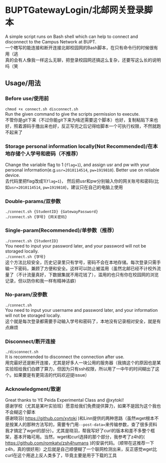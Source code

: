 # BUPTGatewayLogin/北邮网关登录脚本  
A simple script runs on Bash shell which can help to connect and disconnect to the Campus Network at BUPT.  
一个瞎写的能连接和断开连接北邮校园网的Bash脚本，在只有命令行的时候很有用（逃  
真的会有人像我一样这么无聊，把登录校园网还搞这么复杂，还要写这么长的说明吗（笑  
## Usage/用法  
### Before use/使用前
`chmod +x connect.sh disconnect.sh`  
Run the given command to give the scripts permission to execute.  
不管你是git下来（不过你能git下来为啥还需要这个脚本）也好，复制粘贴下来也好，照着源码手撸出来也好，反正写完之后记得给脚本一个可执行权限，不然就跑不起来了  
### Storage personal information locally(Not Recommended)/在本地存储个人学号和密码（不推荐）  
Change the variable flag to 1 (`flag=1`), and assign usr and pw with your personal information(e.g.`usr=2010114514`, `pw=1919810`). Better use on reliable device.  
去代码里把flag改成1(`flag=1`)， 然后把usr和pw分别输入你的网关账号和密码(比如`usr=2010114514`, `pw=1919810`)，建议只在自己的电脑上使用  
### Double-params/双参数  
`./connect.sh {StudentID} {GatewayPassword}`  
`./connect.sh {学号} {网关密码}`  
### Single-param(Recommended)/单参数（推荐）  
`./connect.sh {StudentID}`  
You need to input your password later, and your password will not be storaged locally.  
`./connect.sh {学号}`  
这个方法比较安全，历史记录里只有学号，密码不会在本地存储。每次登录只需手输一下密码，兼顾了方便和安全。这样可以防止被滥用（虽然北邮已经不计校外流量了（不计流量真好，下数据集就不用花钱了），滥用的也只有你在校园网的浏览记录，但以防你和我一样有精神洁癖）  
### No-param/没参数  
`./connect.sh`  
You need to input your username and password later, and your information will not be storaged locally.  
这个就是每次登录都需要手动输入学号和密码了，本地没有记录相对安全，就是有点麻烦  
### Disconnect/断开连接
`./disconnect.sh`  
It is recommended to disconnect the connection after use.  
用完最好还是断开连接，尤其是好多人一块公用的服务器（我搞这个的原因也是某实验班给我们白嫖了算力，但因为只有ssh权限，所以用了一中午的时间糊出了这个。如果要是有更简洁的代码欢迎提issue）
### Acknowledgment/致谢  
Great thanks to YE Peida Experimental Class and @xytoki!  
感谢学校（尤其是某叶实验班）愿意给我们免费提供算力，如果不是因为这个我也不会糊这个脚本  
感谢晓羽( https://github.com/xytoki )和Linn提供的两种思路（虽然wget根本不是按某人的那种方法写的，需要专门用`--post-data=`来传输参数，查了很多资料我才搞定了wget的部分）。尤其是晓羽，帮我写好了curl的版本和差不多整个框架，基本开箱可用。当然，wget和curl选择的那个部分，我参考了z4h的( https://github.com/romkatv/zsh4humans )的安装代码。（顺带在这推荐一下z4h，真的很好用）之后就是自己顺便糊了一个联网检测出来，反正感觉wget比curl在这个用途上反人类多了，毕竟主要是用于下载的工具  
